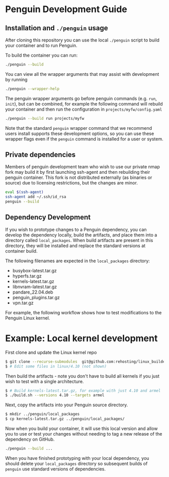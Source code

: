 # Penguin Development Guide

## Installation and `./penguin` usage

After cloning this repository you can use the local `./penguin` script
to build your container and to run Penguin.

To build the container you can run:
```sh
./penguin --build
```

You can view all the wrapper arguments that may assist with development by running
```sh
./penguin --wrapper-help
```

The penguin wrapper arguments go before penguin commands (e.g. `run`, `init`), but
can be combined, for example the following command will rebuild your container
and then run the configuration in `projects/myfw/config.yaml`

```sh
./penguin --build run projects/myfw
```

Note that the standard `penguin` wrapper command that we recommend users install
supports these development options, so you can use these wrapper flags even if
the `penguin` command is installed for a user or system.

## Private dependencies

Members of penguin development team who wish to use our private nmap fork may build it
by first launching ssh-agent and then rebuilding their penguin container. This fork is not
distributed externally (as binaries or source) due to licensing restrictions, but the changes
are minor.

```sh
eval $(ssh-agent)
ssh-agent add ~/.ssh/id_rsa
penguin --build
```

## Dependency Development

If you wish to prototype changes to a Penguin dependency, you can develop the
dependency locally, build the artifacts, and place them into a directory called
`local_packages`. When build artifacts are present in this directory, they will
be installed and replace the standard versions at container build.

The following filenames are expected in the `local_packages` directory:

* busybox-latest.tar.gz
* hyperfs.tar.gz
* kernels-latest.tar.gz
* libnvram-latest.tar.gz
* pandare_22.04.deb
* penguin_plugins.tar.gz
* vpn.tar.gz

For example, the following workflow shows how to test modifications to the Penguin
Linux kernel.

# Example: Local kernel development

First clone and update the Linux kernel repo

```sh
$ git clone --recurse-submodules  git@github.com:rehosting/linux_builder.git && cd linux_builder
$ # Edit some files in linux/4.10 (not shown)
```

Then build the artifacts - note you don't have to build all kernels if you just wish to test
with a single architecture.

```sh
$ # Build kernels-latest.tar.gz, for example with just 4.10 and armel
$ ./build.sh --versions 4.10 --targets armel
```

Next, copy the artifacts into your Penguin source directory.

```sh
$ mkdir ../penguin/local_packages
$ cp kernels-latest.tar.gz ../penguin/local_packages/
```

Now when you build your container, it will use this local version and allow you to use
or test your changes without needing to tag a new release of the dependency on GitHub.

```sh
./penguin --build ...
```

When you have finished prototyping with your local dependency, you should delete your `local_packages`
directory so subsequent builds of `penguin` use standard versions of dependencies.